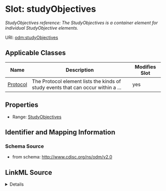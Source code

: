 # Slot: studyObjectives


_StudyObjectives reference: The StudyObjectives is a container element for individual StudyObjective elements._



URI: [odm:studyObjectives](http://www.cdisc.org/ns/odm/v2.0/studyObjectives)



<!-- no inheritance hierarchy -->




## Applicable Classes

| Name | Description | Modifies Slot |
| --- | --- | --- |
[Protocol](Protocol.md) | The Protocol element lists the kinds of study events that can occur within a ... |  yes  |







## Properties

* Range: [StudyObjectives](StudyObjectives.md)





## Identifier and Mapping Information







### Schema Source


* from schema: http://www.cdisc.org/ns/odm/v2.0




## LinkML Source

<details>
```yaml
name: studyObjectives
description: 'StudyObjectives reference: The StudyObjectives is a container element
  for individual StudyObjective elements.'
from_schema: http://www.cdisc.org/ns/odm/v2.0
rank: 1000
alias: studyObjectives
domain_of:
- Protocol
range: StudyObjectives

```
</details>